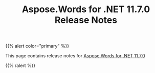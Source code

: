 ﻿---
title: Aspose.Words for .NET 11.7.0 Release Notes
second_title: Aspose.Words for .NET
articleTitle: Aspose.Words for .NET 11.7.0 Release Notes
linktitle: Aspose.Words for .NET 11.7.0 Release Notes
description: "Aspose.Words for .NET 11.7.0 Release Notes – the latest updates and fixes."
type: docs
weight: 40
url: /net/aspose-words-for-net-11-7-0-release-notes/
---

{{% alert color="primary" %}}

This page contains release notes for [Aspose.Words for .NET 11.7.0](https://www.nuget.org/packages/Aspose.Words/11.7.0)

{{% /alert %}}

